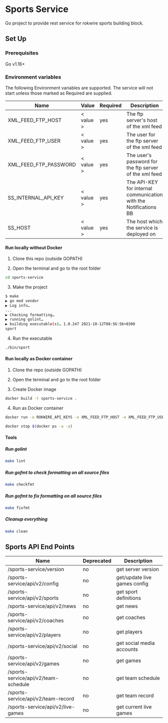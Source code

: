 # Sports Service

Go project to provide rest service for rokwire sports building block.

## Set Up

### Prerequisites

Go v1.16+

### Environment variables

The following Environment variables are supported. The service will not start unless those marked as Required are supplied.

Name|Value|Required|Description
---|---|---|---
XML_FEED_FTP_HOST | < value > | yes | The ftp server's host of the xml feed
XML_FEED_FTP_USER | < value > | yes | The user for the ftp server of the xml feed
XML_FEED_FTP_PASSWORD | < value > | yes | The user's password for the ftp server of the xml feed
SS_INTERNAL_API_KEY | < value > | yes | The API-KEY for internal communication with the Notifications BB
SS_HOST | < value > | yes | The host which the service is deployed on

#### Run locally without Docker

1. Clone this repo (outside GOPATH)

2. Open the terminal and go to the root folder

```bash
cd sports-service
```

3. Make the project

```bash
$ make
▶ go mod vendor
▶ Log info…
...
▶ Checking formatting…
▶ running golint…
▶ building executable(s)… 1.0.247 2021-10-12T08:56:56+0300
sport
```

4. Run the executable

```bash
./bin/sport
```

#### Run locally as Docker container

1. Clone the repo (outside GOPATH)

2. Open the terminal and go to the root folder
  
3. Create Docker image

```bash
docker build -t sports-service .
```

4. Run as Docker container

```bash
docker run -e ROKWIRE_API_KEYS -e XML_FEED_FTP_HOST -e XML_FEED_FTP_USER -e XML_FEED_FTP_PASSWORD -e FIREBASE_PROJECT_ID -e FIREBASE_AUTH -e SS_FIREBASE_PROJECT_ID_SAFER -e SS_FIREBASE_AUTH_SAFER -e SS_INTERNAL_API_KEY -e SS_HOST -d -p 80:80  sports-service

docker stop $(docker ps -a -q)
```

#### Tools

##### Run golint

```bash
make lint
```

##### Run gofmt to check formatting on all source files

```bash
make checkfmt
```

##### Run gofmt to fix formatting on all source files

```bash
make fixfmt
```

##### Cleanup everything

```bash
make clean
```

## Sports API End Points

Name|Deprecated|Description
---|---|---
/sports-service/version | no | get server version
/sports-service/api/v2/config | no | get/update live games config
/sports-service/api/v2/sports | no | get sport definitions
/sports-service/api/v2/news | no | get news
/sports-service/api/v2/coaches | no | get coaches
/sports-service/api/v2/players | no | get players
/sports-service/api/v2/social | no | get social media accounts
/sports-service/api/v2/games | no | get games
/sports-service/api/v2/team-schedule | no | get team schedule
/sports-service/api/v2/team-record | no | get team record
/sports-service/api/v2/live-games | no | get current live games
